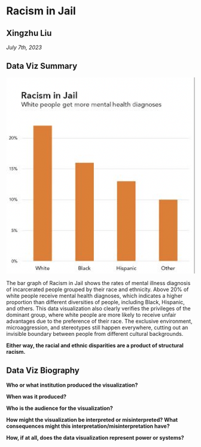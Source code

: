 # Racism in Jail
## Xingzhu Liu
_July 7th, 2023_
## Data Viz Summary
![Racism in Jail](images/racism%20in%20Jail.png)

The bar graph of Racism in Jail shows the rates of mental illness diagnosis of incarcerated people grouped by their race and ethnicity. Above 20% of white people receive mental health diagnoses, which indicates a higher proportion than different diversities of people, including Black, Hispanic, and others. This data visualization also clearly verifies the privileges of the dominant group, where white people are more likely to receive unfair advantages due to the preference of their race. The exclusive environment, microaggression, and stereotypes still happen everywhere, cutting out an invisible boundary between people from different cultural backgrounds. 

**Either way, the racial and ethnic disparities are a product of structural racism.**
## Data Viz Biography
**Who or what institution produced the visualization?**

**When was it produced?**

**Who is the audience for the visualization?**

**How might the visualization be interpreted or misinterpreted? What consequences might this interpretation/misinterpretation have?**

**How, if at all, does the data visualization represent power or systems?**
